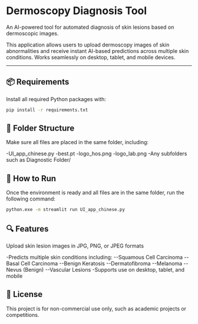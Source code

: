 # Dermoscopy Diagnosis Tool

An AI-powered tool for automated diagnosis of skin lesions based on dermoscopic images.

This application allows users to upload dermoscopy images of skin abnormalities and receive instant AI-based predictions across multiple skin conditions. Works seamlessly on desktop, tablet, and mobile devices.

---

## 📦 Requirements

Install all required Python packages with:

```bash
pip install -r requirements.txt
```

## 📁 Folder Structure
Make sure all files are placed in the same folder, including:

-UI_app_chinese.py
-best.pt
-logo_hos.png
-logo_lab.png
-Any subfolders such as Diagnostic Folder/

## 🚀 How to Run
Once the environment is ready and all files are in the same folder, run the following command:

```bash
python.exe -m streamlit run UI_app_chinese.py
```
## 🔍 Features
Upload skin lesion images in JPG, PNG, or JPEG formats

-Predicts multiple skin conditions including:
--Squamous Cell Carcinoma
--Basal Cell Carcinoma
--Benign Keratosis
--Dermatofibroma
--Melanoma
--Nevus (Benign)
--Vascular Lesions
-Supports use on desktop, tablet, and mobile

## 📜 License
This project is for non-commercial use only, such as academic projects or competitions.
